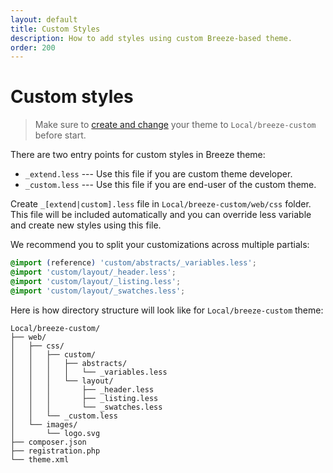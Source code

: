 ```yaml
---
layout: default
title: Custom Styles
description: How to add styles using custom Breeze-based theme.
order: 200
---
```


# Custom styles

> Make sure to [create and change](/child-theme) your theme to `Local/breeze-custom`
> before start.

There are two entry points for custom styles in Breeze theme:

 -  `_extend.less` --- Use this file if you are custom theme developer.
 -  `_custom.less` --- Use this file if you are end-user of the custom theme.

Create `_[extend|custom].less` file in `Local/breeze-custom/web/css` folder. This file
will be included automatically and you can override less variable and create new
styles using this file.

We recommend you to split your customizations across multiple partials:

```scss
@import (reference) 'custom/abstracts/_variables.less';
@import 'custom/layout/_header.less';
@import 'custom/layout/_listing.less';
@import 'custom/layout/_swatches.less';
```

Here is how directory structure will look like for `Local/breeze-custom` theme:

```
Local/breeze-custom/
├── web/
│   ├── css/
│   │   ├── custom/
│   │   │   ├── abstracts/
│   │   │   │   └── _variables.less
│   │   │   └── layout/
│   │   │       ├── _header.less
│   │   │       ├── _listing.less
│   │   │       └── _swatches.less
│   │   └── _custom.less
│   └── images/
│       └── logo.svg
├── composer.json
├── registration.php
└── theme.xml
```

